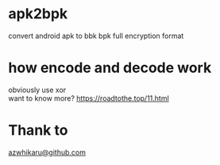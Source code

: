 # apk2bpk
convert android apk to bbk bpk full encryption format
# how encode and decode work
obviously use xor   
want to know more? https://roadtothe.top/11.html
# Thank to
[azwhikaru@github.com](https://github.com/azwhikaru)
